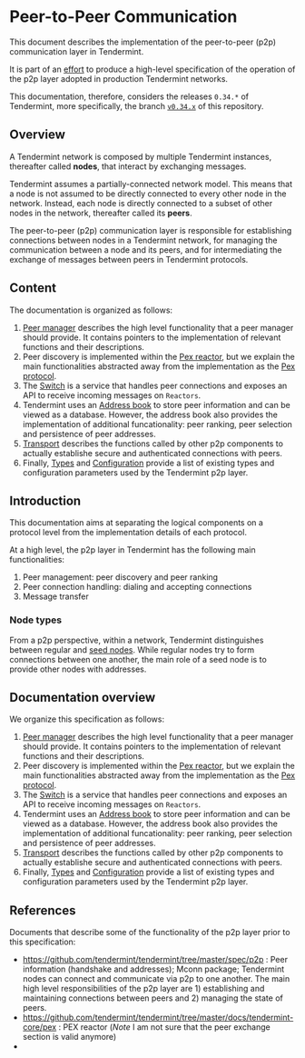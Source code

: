 # Peer-to-Peer Communication

This document describes the implementation of the peer-to-peer (p2p)
communication layer in Tendermint.

It is part of an [effort](https://github.com/tendermint/tendermint/issues/9089)
to produce a high-level specification of the operation of the p2p layer adopted
in production Tendermint networks.

This documentation, therefore, considers the releases `0.34.*` of Tendermint, more
specifically, the branch [`v0.34.x`](https://github.com/tendermint/tendermint/tree/v0.34.x)
of this repository.

## Overview

A Tendermint network is composed by multiple Tendermint instances, thereafter
called **nodes**, that interact by exchanging messages.

Tendermint assumes a partially-connected network model.
This means that a node is not assumed to be directly connected to every other
node in the network.
Instead, each node is directly connected to a subset of other nodes in the
network, thereafter called its **peers**.

The peer-to-peer (p2p) communication layer is responsible for establishing
connections between nodes in a Tendermint network,
for managing the communication between a node and its peers,
and for intermediating the exchange of messages between peers in Tendermint protocols.

## Content

The documentation is organized as follows:

1. [Peer manager](peer_manager.md) describes the high level functionality that a peer manager should provide. It contains pointers to the implementation of relevant functions and their descriptions. 
2. Peer discovery is implemented within the [Pex reactor](pex.md), but we explain the main functionalities abstracted away from the implementation as the [Pex protocol](pex-protocol.md).
3. The [Switch](switch.md) is a service that handles peer connections and exposes an API to receive incoming messages 
on `Reactors`.
4. Tendermint uses an [Address book](addressbook.md) to store peer information and can be viewed as a database. However, the address book also provides the implementation of additional funcationality: peer ranking, peer selection and persistence of peer addresses. 
5. [Transport](transport.md) describes the functions called by other p2p components to actually establishe secure and authenticated connections with peers.
6. Finally, [Types](types.md) and [Configuration](configuration.md) provide a list of existing types and configuration parameters used by the Tendermint p2p layer. 

## Introduction 
This documentation aims at separating the logical components on a protocol level from the implementation details of each protocol. 

At a high level, the p2p layer in Tendermint has the following main functionalities:
1. Peer management: peer discovery and peer ranking
2. Peer connection handling: dialing and accepting connections
3. Message transfer
   
<!-- 
Move to Docs but reuse perhaps before moving

Peer discovery, peer management, connection handling and message types. 

The implementation of these three functionalities is split between different Tendermint components as shown in the tables below. 

#### **Peer communication** 
| [Peer discovery](peer_manager.md) | [Peer dialing](switch.md#dialing-peers) | [Accepting connections from peers](switch.md#accepting-peers) | Connection management (processing msgs) |
| ---| ---| ---| --- | 
| PEX / config | PEX / Switch | Reactors / Switch | Reactors| 


#### **Peer management**
| [Peer ranking](addressbook.md#pick-address) | Connection upgrading | [Evicting](pex-protocol.md#misbehavior)| 
| --- | --- | --- |
| PEX / reactors (only marking peers as good/bad); address book (actual ranking)| - | PEX reactor| 

-->
### Node types

From a p2p perspective, within a network, Tendermint distinguishes between regular and [seed nodes](pex-protocol.md#seed-nodes). 
While regular nodes try to form connections between one another, the main role of a seed node is to provide other nodes with addresses. 

## Documentation overview

We organize this specification as follows:

1. [Peer manager](peer_manager.md) describes the high level functionality that a peer manager should provide. It contains pointers to the implementation of relevant functions and their descriptions. 
2. Peer discovery is implemented within the [Pex reactor](pex.md), but we explain the main functionalities abstracted away from the implementation as the [Pex protocol](pex-protocol.md).
3. The [Switch](switch.md) is a service that handles peer connections and exposes an API to receive incoming messages 
on `Reactors`.
4. Tendermint uses an [Address book](addressbook.md) to store peer information and can be viewed as a database. However, the address book also provides the implementation of additional funcationality: peer ranking, peer selection and persistence of peer addresses. 
5. [Transport](transport.md) describes the functions called by other p2p components to actually establishe secure and authenticated connections with peers.
6. Finally, [Types](types.md) and [Configuration](configuration.md) provide a list of existing types and configuration parameters used by the Tendermint p2p layer. 
 
## References 

Documents that describe some of the functionality of the p2p layer prior to this specification:

- https://github.com/tendermint/tendermint/tree/master/spec/p2p : Peer information (handshake and addresses); Mconn package;
Tendermint nodes can connect and communicate via p2p to one another. The main high level responsibilities of the p2p layer are  1) establishing and maintaining connections between peers and 2) managing the state of peers. 
- https://github.com/tendermint/tendermint/tree/master/docs/tendermint-core/pex : PEX reactor (*Note* I am not sure that the peer exchange section is valid anymore)
- 
